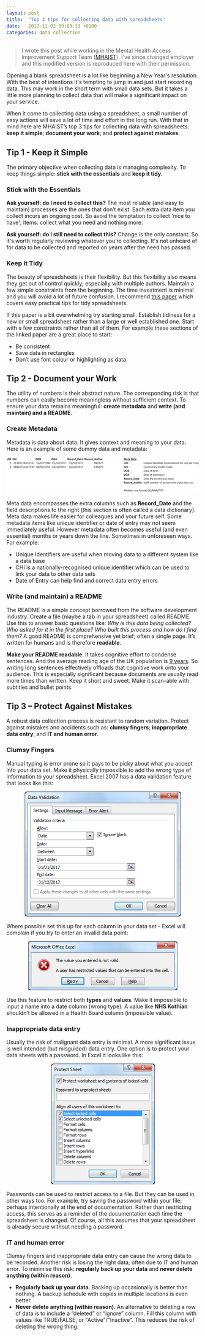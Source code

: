 ```yaml
---
layout: post
title:	"Top 3 tips for collecting data with spreadsheets"
date:	2017-11-02 09:03:13 +0100
categories: data collection
---
```


> I wrote this post while working in the Mental Health Access Improvement Support Team ([MHAIST][MHAIST]). I've since changed employer and this modified version is reproduced here with their permission.

Opening a blank spreadsheet is a lot like beginning a New Year's resolution. With the best of intentions it's tempting to jump in and just start recording data. This may work in the short term with small data sets. But it takes a little more planning to collect data that will make a significant impact on your service.

When it come to collecting data using a spreadsheet, a small number of easy actions will save a lot of time and effort in the long run. With that in mind here are MHAIST’s top 3 tips for collecting data with spreadsheets: **keep it simple**; **document your work**; and **protect against mistakes**.

## Tip 1 - Keep it Simple

The primary objective when collecting data is managing complexity. To keep things simple: **stick with the essentials** and **keep it tidy**.

### Stick with the Essentials
**Ask yourself: do I need to collect this?** The most reliable (and easy to maintain) processes are the ones that don’t exist. Each extra data item you collect incurs an ongoing cost. So avoid the temptation to collect 'nice to have'; items: collect what you need and nothing more.

**Ask yourself: do I still need to collect this?**
Change is the only constant. So it's worth regularly reviewing whatever you’re collecting. It's not unheard of for data to be collected and reported on years after the need has passed.

### Keep it Tidy
The beauty of spreadsheets is their flexibility. But this flexibility also means they get out of control quickly; especially with multiple authors. Maintain a few simple constraints from the beginning. The time investment is minimal and you will avoid a lot of future confusion. I recommend [this paper][peerj-tidy-spreadsheets] which covers easy practical tips for tidy spreadsheets.

If this paper is a bit overwhelming try starting small. Establish tidiness for a new or small spreadsheet rather than a large or well established one. Start with a few constraints rather than all of them. For example these sections of the linked paper are a great
place to start:

* Be consistent
* Save data in rectangles
* Don’t use font colour or highlighting as data

## Tip 2 - Document your Work
The utility of numbers is their abstract nature. The corresponding risk is that numbers can easily become meaningless without sufficient context. To ensure your data remains meaningful: **create metadata** and **write (and maintain) and a README**.

### Create Metadata
Metadata is data about data. It gives context and meaning to your data. Here is an example of some dummy data and metadata:

<div style="text-align: center">
	<img src="/assets/metadata.png" alt="two rows of dummy data with a data dictionary to the right"/>
	<p></p>
</div>

Meta data encompasses the extra columns such as **Record_Date** and the field descriptions to the right (this section is often called a data dictionary). Meta data makes life easier for colleagues and your future self. Some metadata items like unique identifier or date of entry may not seem immediately useful. However metadata often becomes useful (and even essential) months or years down the line. Sometimes in unforeseen ways. For example:

* Unique Identifiers are useful when moving data to a different system like a data base
* CHI is a nationally-recognised unique identifier which can be used to link your data to other data sets
* Date of Entry can help find and correct data entry errors

### Write (and maintain) a README
The README is a simple concept borrowed from the software development industry. Create a file (maybe a tab in your spreadsheet) called README. Use this to answer basic questions like: *Why is this data being collected? Who asked for it in the first place? Who built this process and how do I find them?* A good README is comprehensive yet brief; often a single page. It’s written for humans and is therefore **readable**.

**Make your README readable**. It takes cognitive effort to condense sentences. And the average reading age of the UK population is [9 years][readability]. So writing long sentences effectively offloads that cognitive work onto your audience. This is especially significant because documents are usually read more times than written. Keep it short and sweet. Make it scan-able with subtitles and bullet points.

## Tip 3 – Protect Against Mistakes

A robust data collection process is resistant to random variation. Protect against mistakes and accidents such as: **clumsy fingers**; **inappropriate data entry**; and **IT and human error**.

### Clumsy Fingers
Manual typing is error prone so it pays to be picky about what you accept into your data set. Make it physically impossible to add the wrong type of information to your spreadsheet. Excel 2007 has a data validation feature that looks like this:

<div style="text-align: center">
	<img src="/assets/excel-validation.png" alt="Excel data validation window"/>
	<p></p>
</div>

Where possible set this up for each column in your data set - Excel will complain if you try to enter an invalid data point:

<div style="text-align: center">
	<img src="/assets/excel-validation-error.png" alt="Excel data validation error window"/>
	<p></p>
</div>

Use this feature to restrict both **types** and **values**. Make it impossible to input a name into a date column (wrong type). A value like **NHS Kothian** shouldn’t be allowed in a Health Board column (impossible value).

### Inappropriate data entry
Usually the risk of malignant data entry is minimal. A more significant issue is well intended (but misguided) data entry. One option is to protect your data sheets with a password. In Excel it looks like this:

<div style="text-align: center">
	<img src="/assets/excel-protection.png" alt="Excel password protect window"/>
	<p></p>
</div>

Passwords can be used to restrict access to a file. But they can be used in other ways too. For example, try saving the password within your file; perhaps intentionally at the end of documentation. Rather than restricting access, this serves as a reminder of the documentation each time the spreadsheet is changed. Of course, all this assumes that your spreadsheet is already secure without needing a password.

### IT and human error
Clumsy fingers and inappropriate data entry can cause the wrong data to be recorded. Another risk is losing the right data; often due to IT and human error. To minimise this risk: **regularly back up your data** and **never delete anything (within reason)**.

* **Regularly back up your data**. Backing up occasionally is better than nothing. A backup schedule with copies in multiple locations is even better.
* **Never delete anything (within reason)**. An alternative to deleting a row of data is to include a “deleted” or “ignore” column. Fill this column with values like TRUE/FALSE, or "Active"/"Inactive". This reduces the risk of deleting the wrong thing.

[MHAIST]: http://www.isdscotland.org/Health-Topics/Mental-Health/MHAIST/
[MHAIST-ihub]: http://ihub.scot/a-z-programmes/mental-health-access/
[MHAIST-twitter]: https://twitter.com/his_mhaist
[peerj-tidy-spreadsheets]: https://peerj.com/preprints/3183.pdf
[readability]: http://www.see-a-voice.org/marketing-ad/effective-communication/readability/